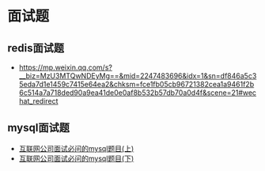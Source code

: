 # 面试题

## redis面试题
* https://mp.weixin.qq.com/s?__biz=MzU3MTQwNDEyMg==&mid=2247483696&idx=1&sn=df846a5c35eda7d1e1459c7415e64ea2&chksm=fce1fb05cb96721382cea1a9461f2b6c514a7a718ded90a9ea41de0e0af8b532b57db70a0d4f&scene=21#wechat_redirect

## mysql面试题
* [互联网公司面试必问的mysql题目(上)](https://mp.weixin.qq.com/s?__biz=MzU3MTQwNDEyMg==&mid=2247483712&idx=1&sn=69d682415757d739437a81e46614010a&chksm=fce1fb75cb967263ec343596a94f52fcff84aeb56f95ced0534fdb739c2eab453f027f07a1c8&scene=21#wechat_redirect)
* [互联网公司面试必问的mysql题目(下)](https://mp.weixin.qq.com/s?__biz=MzU3MTQwNDEyMg==&mid=2247483728&idx=1&sn=920bc6641959e25b0860dbda99f35fef&chksm=fce1fb65cb967273c19b2aa3cc550da44c6c88c559c033670b3419e5b8a9dbdb983bbc83455e&token=1641574883&lang=zh_CN#rd)